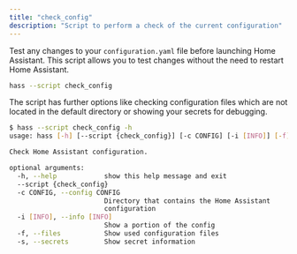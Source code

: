 ```yaml
---
title: "check_config"
description: "Script to perform a check of the current configuration"
---
```


Test any changes to your `configuration.yaml` file before launching Home Assistant. This script allows you to test changes without the need to restart Home Assistant.

```bash
hass --script check_config
```

The script has further options like checking configuration files which are not located in the default directory or showing your secrets for debugging.

```bash
$ hass --script check_config -h
usage: hass [-h] [--script {check_config}] [-c CONFIG] [-i [INFO]] [-f] [-s]

Check Home Assistant configuration.

optional arguments:
  -h, --help            show this help message and exit
  --script {check_config}
  -c CONFIG, --config CONFIG
                        Directory that contains the Home Assistant
                        configuration
  -i [INFO], --info [INFO]
                        Show a portion of the config
  -f, --files           Show used configuration files
  -s, --secrets         Show secret information
```
